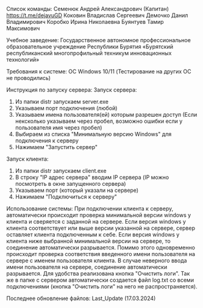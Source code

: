 Список команды:
Семенюк Андрей Александрович (Капитан) https://t.me/dejavuGD
Коковин Владислав Сергеевич
Демочко Данил Владимирович
Коробко Ирина Николаевна
Буянтуев Тамир Максимович

Учебное заведение:
Государственное автономное профессиональное образовательное учреждение Республики Бурятия «Бурятский республиканский многопрофильный техникум инновационных технологий»

Требования к системе:
ОС Windows 10/11
(Тестирование на других ОС не проводились)

Инструкция по запуску сервера:
Запуск сервера:
1. Из папки distr запускаем server.exe
2. Указываем порт подключения (любой)
3. Указываем имена пользователя(ей) которым разрешен доступ (Если нексколько указываем через пробел, возможно ошибки если у пользователя имя через пробел)
4. Выбираем из списка "Минимальную версию Windows" для подключения к серверу
5. Нажимаем "Запустить сервер"

Запуск клиента:
1. Из папки distr запускаем client.exe
2. В строку "IP адрес сервера" вводим IP сервера (IP можно посмотреть в окне запущенного сервера)
3. Указываем порт (который указали на сервере)
4. Нажимаем "Подключиться к серверу"

Использование системы:
При подключении клиента к серверу, автоматически происходит проверка минимальной версии windows у клиента и сверяется с заданной на сервере.
Если версия windows у клиента соответствует или выше версии указанной на сервере, сервер оставляет клиента подключенным к себе. 
Если версия windows у клиента ниже выбранной минимальной версии на сервере, то соединение автоматически разрывается.
Помимо этого одновременно происходит проверка соответствия введенного имени пользователя на сервере с именем пользователя клиента.
В случае неверного ввода имени пользователя на сервере, соединение автоматически разрывается.
Для удобства реализована кнопка "Очистить логи". 
Так же в папке с сервером автоматически создается файл log.txt со всеми подключениями (кнопка "Очистить логи" на него не распространяется).


Последнее обновление файлов:
Last_Update (17.03.2024)
